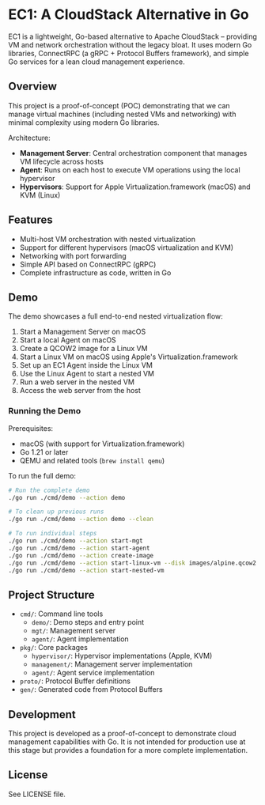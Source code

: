 # EC1: A CloudStack Alternative in Go

EC1 is a lightweight, Go-based alternative to Apache CloudStack – providing VM and network orchestration without the legacy bloat. It uses modern Go libraries, ConnectRPC (a gRPC + Protocol Buffers framework), and simple Go services for a lean cloud management experience.

## Overview

This project is a proof-of-concept (POC) demonstrating that we can manage virtual machines (including nested VMs and networking) with minimal complexity using modern Go libraries.

Architecture:

-   **Management Server**: Central orchestration component that manages VM lifecycle across hosts
-   **Agent**: Runs on each host to execute VM operations using the local hypervisor
-   **Hypervisors**: Support for Apple Virtualization.framework (macOS) and KVM (Linux)

## Features

-   Multi-host VM orchestration with nested virtualization
-   Support for different hypervisors (macOS virtualization and KVM)
-   Networking with port forwarding
-   Simple API based on ConnectRPC (gRPC)
-   Complete infrastructure as code, written in Go

## Demo

The demo showcases a full end-to-end nested virtualization flow:

1. Start a Management Server on macOS
2. Start a local Agent on macOS
3. Create a QCOW2 image for a Linux VM
4. Start a Linux VM on macOS using Apple's Virtualization.framework
5. Set up an EC1 Agent inside the Linux VM
6. Use the Linux Agent to start a nested VM
7. Run a web server in the nested VM
8. Access the web server from the host

### Running the Demo

Prerequisites:

-   macOS (with support for Virtualization.framework)
-   Go 1.21 or later
-   QEMU and related tools (`brew install qemu`)

To run the full demo:

```bash
# Run the complete demo
./go run ./cmd/demo --action demo

# To clean up previous runs
./go run ./cmd/demo --action demo --clean

# To run individual steps
./go run ./cmd/demo --action start-mgt
./go run ./cmd/demo --action start-agent
./go run ./cmd/demo --action create-image
./go run ./cmd/demo --action start-linux-vm --disk images/alpine.qcow2
./go run ./cmd/demo --action start-nested-vm
```

## Project Structure

-   `cmd/`: Command line tools
    -   `demo/`: Demo steps and entry point
    -   `mgt/`: Management server
    -   `agent/`: Agent implementation
-   `pkg/`: Core packages
    -   `hypervisor/`: Hypervisor implementations (Apple, KVM)
    -   `management/`: Management server implementation
    -   `agent/`: Agent service implementation
-   `proto/`: Protocol Buffer definitions
-   `gen/`: Generated code from Protocol Buffers

## Development

This project is developed as a proof-of-concept to demonstrate cloud management capabilities with Go. It is not intended for production use at this stage but provides a foundation for a more complete implementation.

## License

See LICENSE file.
